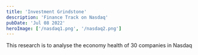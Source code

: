 ```yaml
---
title: 'Investment Grindstone'
description: 'Finance Track on Nasdaq'
pubDate: 'Jul 08 2022'
heroImage: ['/nasdaq1.png', '/nasdaq2.png']
---
```


This research is to analyse the economy health of 30 companies in Nasdaq
